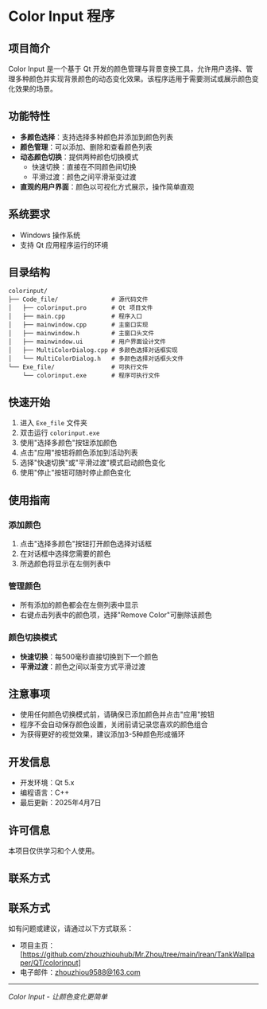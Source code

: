 # Color Input 程序

## 项目简介

Color Input 是一个基于 Qt 开发的颜色管理与背景变换工具，允许用户选择、管理多种颜色并实现背景颜色的动态变化效果。该程序适用于需要测试或展示颜色变化效果的场景。

## 功能特性

- **多颜色选择**：支持选择多种颜色并添加到颜色列表
- **颜色管理**：可以添加、删除和查看颜色列表
- **动态颜色切换**：提供两种颜色切换模式
  - 快速切换：直接在不同颜色间切换
  - 平滑过渡：颜色之间平滑渐变过渡
- **直观的用户界面**：颜色以可视化方式展示，操作简单直观

## 系统要求

- Windows 操作系统
- 支持 Qt 应用程序运行的环境

## 目录结构

```
colorinput/
├── Code_file/               # 源代码文件
│   ├── colorinput.pro       # Qt 项目文件
│   ├── main.cpp             # 程序入口
│   ├── mainwindow.cpp       # 主窗口实现
│   ├── mainwindow.h         # 主窗口头文件
│   ├── mainwindow.ui        # 用户界面设计文件
│   ├── MultiColorDialog.cpp # 多颜色选择对话框实现
│   └── MultiColorDialog.h   # 多颜色选择对话框头文件
└── Exe_file/                # 可执行文件
    └── colorinput.exe       # 程序可执行文件
```

## 快速开始

1. 进入 `Exe_file` 文件夹
2. 双击运行 `colorinput.exe`
3. 使用"选择多颜色"按钮添加颜色
4. 点击"应用"按钮将颜色添加到活动列表
5. 选择"快速切换"或"平滑过渡"模式启动颜色变化
6. 使用"停止"按钮可随时停止颜色变化

## 使用指南

### 添加颜色

1. 点击"选择多颜色"按钮打开颜色选择对话框
2. 在对话框中选择您需要的颜色
3. 所选颜色将显示在左侧列表中

### 管理颜色

- 所有添加的颜色都会在左侧列表中显示
- 右键点击列表中的颜色项，选择"Remove Color"可删除该颜色

### 颜色切换模式

- **快速切换**：每500毫秒直接切换到下一个颜色
- **平滑过渡**：颜色之间以渐变方式平滑过渡

## 注意事项

- 使用任何颜色切换模式前，请确保已添加颜色并点击"应用"按钮
- 程序不会自动保存颜色设置，关闭前请记录您喜欢的颜色组合
- 为获得更好的视觉效果，建议添加3-5种颜色形成循环

## 开发信息

- 开发环境：Qt 5.x
- 编程语言：C++
- 最后更新：2025年4月7日

## 许可信息

本项目仅供学习和个人使用。

## 联系方式

## 联系方式

如有问题或建议，请通过以下方式联系：

- 项目主页：[https://github.com/zhouzhiouhub/Mr.Zhou/tree/main/lrean/TankWallpaper/QT/colorinput]
- 电子邮件：zhouzhiou9588@163.com

---

*Color Input - 让颜色变化更简单*